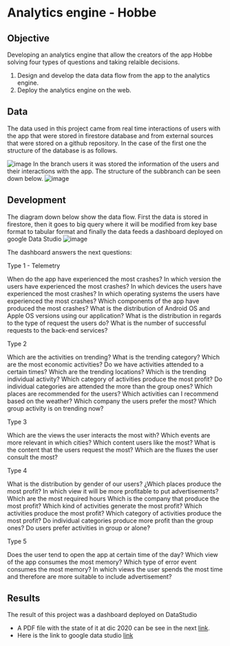 # Analytics engine - Hobbe 

## Objective
Developing an analytics engine that allow the creators of the app Hobbe solving four types of questions and  taking relaible decisions. 
  1. Design and develop the data data flow from the app to the analytics engine.
  2. Deploy the analytics engine on the web.


## Data
The data used in this project came from real time interactions of users with the app that were stored in firestore database and
from external sources that were stored on a github repository. In the case of the first one the structure of the database is as follows.

![image](https://user-images.githubusercontent.com/47225250/124957195-d1302e80-dfe6-11eb-9c4e-2faa2753e3de.png)
In the branch users it was stored the information of the users and their interactions with the app. The structure of the subbranch can be seen down below. 
![image](https://user-images.githubusercontent.com/47225250/124957667-51ef2a80-dfe7-11eb-9856-827d3c20db12.png)

## Development 
The diagram down below show the data flow. First the data is stored in firestore, then it goes to big query where it will be modified from  key base format to tabular format and 
finally the data feeds a dashboard deployed on google Data Studio
![image](https://user-images.githubusercontent.com/47225250/124957740-68958180-dfe7-11eb-812a-1ccbdfdefd3b.png)

The dashboard answers the next questions:

Type 1 - Telemetry 

When do the app have experienced the most crashes?
In which version the users have experienced the most crashes?
In which devices the users have experienced the most crashes?
In which operating systems the users have experienced the most crashes?
Which components of the app have produced the most crashes?
What is the distribution of Android OS and Apple OS versions using our application?
What is the distribution in regards to the type of request the users do?
What is the number of successful requests to the back-end services?


Type 2

Which are the activities on trending?
What is the trending category?
Which are the most economic activities?
Do we have activities attended to a certain times?
Which are the trending locations?
Which is the trending individual activity?
Which category of activities produce the most profit?
Do individual categories are attended the more than the group ones?
Which places are recommended for the users?
Which activities can I recommend based on the weather?
Which company the users prefer the most?
Which group activity is on trending now?


Type 3 

Which are the views the user interacts the most with?
Which events are more relevant in which cities?
Which content users like the most?
What is the content that the users request the most?
Which are the fluxes the user consult the most?


Type 4 

What is the distribution by gender of our users?
¿Which places produce the most profit?
In which view it will be more profitable to put advertisements?
Which are the most required hours
Which is the company that produce the most profit?
Which kind of activities generate the most profit?
Which activities produce the most profit?
Which category of activities produce the most profit?
Do individual categories produce more profit than the group ones?
Do users prefer activities in group or alone?


Type 5

Does the user tend to open the app at certain time of the day?
Which view of the app consumes the most memory?
Which type of error event consumes the most memory?
In which views the user spends the most time and therefore are more suitable to include advertisement?

## Results

The result of this project was a dashboard deployed on DataStudio 
- A PDF file  with the state of it at dic 2020 can be see in the next [link](https://drive.google.com/file/d/1dJem-gl9GDrOHRpfaHwkwaNlIUAAK4vO/view?usp=sharing). 
- Here is the link to google data studio [link](https://datastudio.google.com/u/0/reporting/dfb1841d-c2d1-4b82-af88-804cbdcaee86/page/1xZU)

